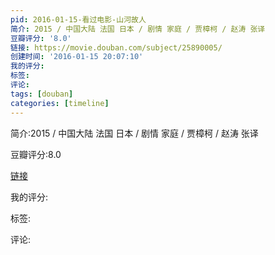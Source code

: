 ```yaml
---
pid: 2016-01-15-看过电影-山河故人
简介: 2015 / 中国大陆 法国 日本 / 剧情 家庭 / 贾樟柯 / 赵涛 张译
豆瓣评分: '8.0'
链接: https://movie.douban.com/subject/25890005/
创建时间: '2016-01-15 20:07:10'
我的评分:
标签:
评论:
tags: [douban]
categories: [timeline]
---
```

简介:2015 / 中国大陆 法国 日本 / 剧情 家庭 / 贾樟柯 / 赵涛 张译

豆瓣评分:8.0

[链接](https://movie.douban.com/subject/25890005/)

我的评分:

标签:

评论:

